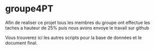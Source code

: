# groupe4PT
Afin de realiser ce projet tous les membres du groupe ont effectue 
les taches a hauteur de 25% puis nous avons envoye le travail sur github

Vous trouverez ici les autres scripts pour la base de données et le document final.
